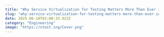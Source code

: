 ```yaml
---
title: "Why Service Virtualization for Testing Matters More Than Ever in 2025"
slug: "why-service-virtualization-for-testing-matters-more-than-ever-in-2025"
date: 2025-06-18T02:00:33.922Z
category: "Engineering"
image: "https://xtest.ing/Cover.png"
---
```


